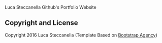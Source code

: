 Luca Steccanella Github's Portfolio Website
## Copyright and License

Copyright 2016 Luca Steccanella (Template Based on [Bootstrap Agency](https://github.com/BlackrockDigital/startbootstrap-agency))